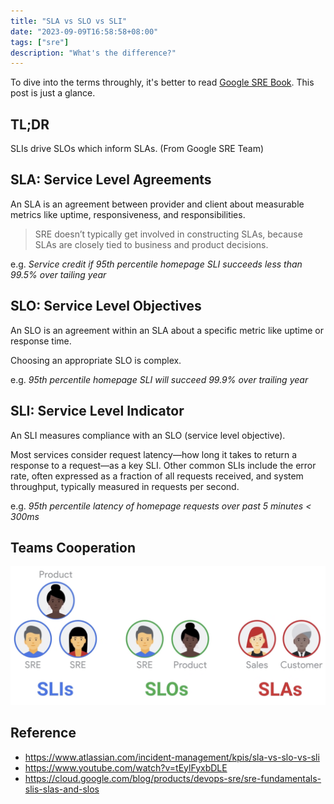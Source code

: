 ```yaml
---
title: "SLA vs SLO vs SLI"
date: "2023-09-09T16:58:58+08:00"
tags: ["sre"]
description: "What's the difference?"
---
```


To dive into the terms throughly, it's better to read [Google SRE Book](https://sre.google/sre-book/service-level-objectives/). This post is just a glance.

## TL;DR
SLIs drive SLOs which inform SLAs. (From Google SRE Team)

## SLA: Service Level Agreements
An SLA is an agreement between provider and client about measurable metrics like uptime, responsiveness, and responsibilities. 
> SRE doesn’t typically get involved in constructing SLAs, because SLAs are closely tied to business and product decisions.

e.g. *Service credit if 95th percentile homepage SLI succeeds less than 99.5% over tailing year*


## SLO: Service Level Objectives
An SLO is an agreement within an SLA about a specific metric like uptime or response time.

Choosing an appropriate SLO is complex.

e.g. *95th percentile homepage SLI will succeed 99.9% over trailing year*

## SLI: Service Level Indicator
An SLI measures compliance with an SLO (service level objective).

Most services consider request latency—how long it takes to return a response to a request—as a key SLI. Other common SLIs include the error rate, often expressed as a fraction of all requests received, and system throughput, typically measured in requests per second.

e.g. *95th percentile latency of homepage requests over past 5 minutes < 300ms* 

## Teams Cooperation
![sla_vs_slo_sli](/images/sla_vs_slo_vs_sli.png)

## Reference
- https://www.atlassian.com/incident-management/kpis/sla-vs-slo-vs-sli
- https://www.youtube.com/watch?v=tEylFyxbDLE
- https://cloud.google.com/blog/products/devops-sre/sre-fundamentals-slis-slas-and-slos
